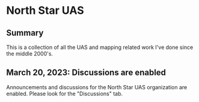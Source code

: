 # North Star UAS

## Summary

This is a collection of all the UAS and mapping related work I've done since the middle 2000's.

## March 20, 2023: Discussions are enabled

Announcements and discussions for the North Star UAS organization are enabled.
Please look for the "Discussions" tab.
